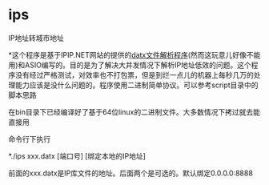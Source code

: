 # ips
IP地址转城市地址

*这个程序是基于IPIP.NET网站的提供的[datx文件解析程序](https://github.com/17mon/c)(然而这玩意儿好像不能用)和ASIO编写的。目的是为了解决大并发情况下解析IP地址低效的问题。这个程序没有经过严格测试，对效率也不打包票，但是到烂一点儿的机器上每秒几万的处理能力应该是没什么问题的。程序使用二进制简单协议。可以参考script目录中的脚本思路


在bin目录下已经编译好了基于64位linux的二进制文件。大多数情况下拷过就去能直接用

命令行下执行

*./ips xxx.datx [端口号] [绑定本地的IP地址]

前面的xxx.datx是IP库文件的地址。后面两个是可选的。默认绑定0.0.0.0:8888


